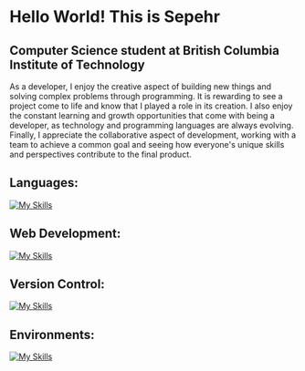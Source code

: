 # Hello World! This is Sepehr
## Computer Science student at British Columbia Institute of Technology

As a developer, I enjoy the creative aspect of building new things and solving complex problems through programming. It is rewarding to see a project come to life and know that I played a role in its creation. I also enjoy the constant learning and growth opportunities that come with being a developer, as technology and programming languages are always evolving. Finally, I appreciate the collaborative aspect of development, working with a team to achieve a common goal and seeing how everyone's unique skills and perspectives contribute to the final product.

## Languages:
[![My Skills](https://skillicons.dev/icons?i=python,java,js,php,ts,cs,cpp,c,bash&theme=light)](#hi)

## Web Development:
[![My Skills](https://skillicons.dev/icons?i=html,css,nodejs,express,react,vue,flask,django,jquery,dotnet&theme=light)](#hi)

## Version Control:
[![My Skills](https://skillicons.dev/icons?i=git,github,azure&theme=light)](#hi)

## Environments:
[![My Skills](https://skillicons.dev/icons?i=linux&theme=light)](#hi)


